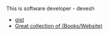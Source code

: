 
This is software developer - devesh

- [gist](https://gist.github.com/deveshksrivastava)
- [Great collection of (Books/Website)](https://github.com/aluismoya/EbookFoundation-free-programming-books/blob/master/free-programming-books.md#reactjs)


